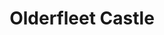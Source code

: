 ---
title: "Olderfleet Castle"
address: " Laren TIC, Tourist Information Centre Narrow Gauge Road Inver, Larne, Co. Antrim, BT40 1XB"
tel: "+44 (0)28 2826 0088"
county: "Antrim"
category: "Castles"
type: "Content"
lat: "54.832035064697266"
lng: "-5.802942276000977"
---